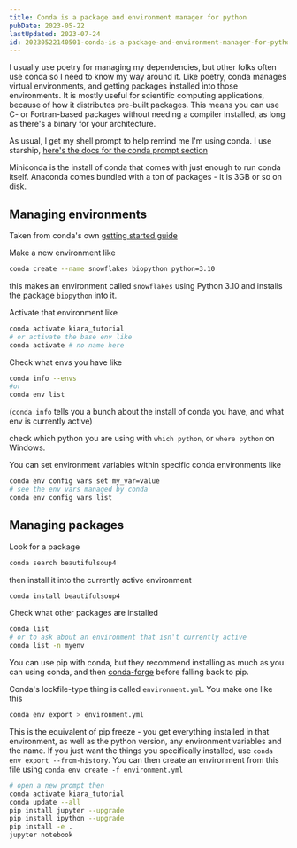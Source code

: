 ```yaml
---
title: Conda is a package and environment manager for python
pubDate: 2023-05-22
lastUpdated: 2023-07-24
id: 20230522140501-conda-is-a-package-and-environment-manager-for-python
---
```


I usually use poetry for managing my dependencies, but other folks often use conda so I need to know my way around it. Like poetry, conda manages virtual environments, and getting packages installed into those environments. It is mostly useful for scientific computing applications, because of how it distributes pre-built packages. This means you can use C- or Fortran-based packages without needing a compiler installed, as long as there's a binary for your architecture.

As usual, I get my shell prompt to help remind me I'm using conda. I use starship, [here's the docs for the conda prompt section](https://starship.rs/config/#conda)

Miniconda is the install of conda that comes with just enough to run conda itself. Anaconda comes bundled with a ton of packages - it is 3GB or so on disk.

## Managing environments

Taken from conda's own [getting started guide](https://conda.io/projects/conda/en/latest/user-guide/getting-started.html)

Make a new environment like

```sh
conda create --name snowflakes biopython python=3.10
```

this makes an environment called `snowflakes` using Python 3.10 and installs the package `biopython` into it.

Activate that environment like

```sh
conda activate kiara_tutorial
# or activate the base env like
conda activate # no name here
```

Check what envs you have like

```sh
conda info --envs
#or
conda env list
```

(`conda info` tells you a bunch about the install of conda you have, and what env is currently active)

check which python you are using with `which python`, or `where python` on Windows.

You can set environment variables within specific conda environments like

```sh
conda env config vars set my_var=value
# see the env vars managed by conda
conda env config vars list
```

## Managing packages

Look for a package

```sh
conda search beautifulsoup4
```

then install it into the currently active environment

```sh
conda install beautifulsoup4
```

Check what other packages are installed

```sh
conda list
# or to ask about an environment that isn't currently active
conda list -n myenv
```

You can use pip with conda, but they recommend installing as much as you can using conda, and then [conda-forge](https://conda-forge.org/) before falling back to pip.

Conda's lockfile-type thing is called `environment.yml`. You make one like this

```sh
conda env export > environment.yml
```

This is the equivalent of pip freeze - you get everything installed in that environment, as well as the python version, any environment variables and the name. If you just want the things you specifically installed, use `conda env export --from-history`. You can then create an environment from this file using `conda env create -f environment.yml`

```sh
# open a new prompt then
conda activate kiara_tutorial
conda update --all
pip install jupyter --upgrade
pip install ipython --upgrade
pip install -e .
jupyter notebook
```
